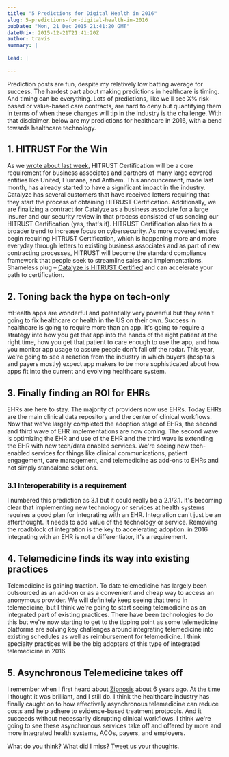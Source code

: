 ```yaml
---
title: "5 Predictions for Digital Health in 2016"
slug: 5-predictions-for-digital-health-in-2016
pubDate: "Mon, 21 Dec 2015 21:41:20 GMT"
dateUnix: 2015-12-21T21:41:20Z
author: travis
summary: |
    
lead: |
    
---
```

Prediction posts are fun, despite my relatively low batting average for success. The hardest part about making predictions in healthcare is timing. And timing can be everything. Lots of predictions, like we'll see X% risk-based or value-based care contracts, are hard to deny but quantifying them in terms of when these changes will tip in the industry is the challenge. With that disclaimer, below are my predictions for healthcare in 2016, with a bend towards healthcare technology.

## 1. HITRUST For the Win

As we [wrote about last week][1], HITRUST Certification will be a core requirement for business associates and partners of many large covered entities like United, Humana, and Anthem. This announcement, made last month, has already started to have a significant impact in the industry. Catalyze has several customers that have received letters requiring that they start the process of obtaining HITRUST Certification. Additionally, we are finalizing a contract for Catalyze as a business associate for a large insurer and our security review in that process consisted of us sending our HITRUST Certification (yes, that's it). HITRUST Certification also ties to a broader trend to increase focus on cybersecurity. As more covered entities begin requiring HITRUST Certification, which is happening more and more everyday through letters to existing business associates and as part of new contracting processes, HITRUST will become the standard compliance framework that people seek to streamline sales and implementations. Shameless plug – [Catalyze is HITRUST Certified][2] and can accelerate your path to certification.

## 2. Toning back the hype on tech-only

mHealth apps are wonderful and potentially very powerful but they aren't going to fix healthcare or health in the US on their own. Success in healthcare is going to require more than an app. It's going to require a strategy into how you get that app into the hands of the right patient at the right time, how you get that patient to care enough to use the app, and how you monitor app usage to assure people don't fall off the radar. This year, we're going to see a reaction from the industry in which buyers (hospitals and payers mostly) expect app makers to be more sophisticated about how apps fit into the current and evolving healthcare system.

## 3. Finally finding an ROI for EHRs

EHRs are here to stay. The majority of providers now use EHRs. Today EHRs are the main clinical data repository and the center of clinical workflows. Now that we've largely completed the adoption stage of EHRs, the second and third wave of EHR implementations are now coming. The second wave is optimizing the EHR and use of the EHR and the third wave is extending the EHR with new tech/data enabled services. We're seeing new tech-enabled services for things like clinical communications, patient engagement, care management, and telemedicine as add-ons to EHRs and not simply standalone solutions.

### 3.1 Interoperability is a requirement

I numbered this prediction as 3.1 but it could really be a 2.1/3.1. It's becoming clear that implementing new technology or services at health systems requires a good plan for integrating with an EHR. Integration can't just be an afterthought. It needs to add value of the technology or service. Removing the roadblock of integration is the key to accelerating adoption. in 2016 integrating with an EHR is not a differentiator, it's a requirement.

## 4. Telemedicine finds its way into existing practices

Telemedicine is gaining traction. To date telemedicine has largely been outsourced as an add-on or as a convenient and cheap way to access an anonymous provider. We will definitely keep seeing that trend in telemedicine, but I think we're going to start seeing telemedicine as an integrated part of existing practices. There have been technologies to do this but we're now starting to get to the tipping point as some telemedicine platforms are solving key challenges around integrating telemedicine into existing schedules as well as reimbursement for telemedicine. I think specialty practices will be the big adopters of this type of integrated telemedicine in 2016.

## 5. Asynchronous Telemedicine takes off

I remember when I first heard about [Zipnosis][3] about 6 years ago. At the time I thought it was brilliant, and I still do. I think the healthcare industry has finally caught on to how effectively asynchronous telemedicine can reduce costs and help adhere to evidence-based treatment protocols. And it succeeds without necessarily disrupting clinical workflows. I think we're going to see these asynchronous services take off and offered by more and more integrated health systems, ACOs, payers, and employers.

What do you think? What did I miss? [Tweet][4] us your thoughts.

[1]: http://content.catalyze.io/blog/hitrust-will-be-a-core-requirement-to-do-business-with-healthcare-enterprises
[2]: http://content.catalyze.io/blog/catalyze-is-hitrust-certified
[3]: https://catalyze.io/customers/zipnosis
[4]: https://twitter.com/catalyzeio
